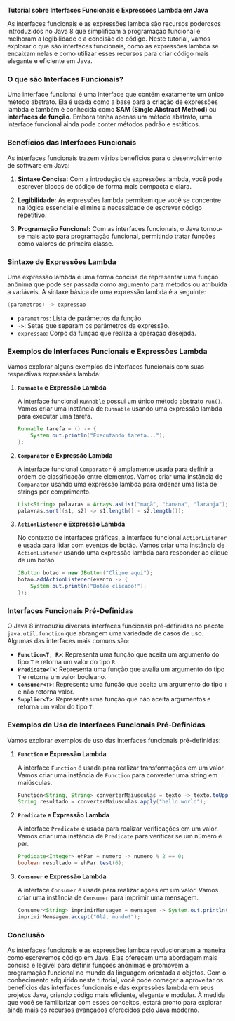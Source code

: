 **Tutorial sobre Interfaces Funcionais e Expressões Lambda em Java**

As interfaces funcionais e as expressões lambda são recursos poderosos introduzidos no Java 8 que simplificam a programação funcional e melhoram a legibilidade e a concisão do código. Neste tutorial, vamos explorar o que são interfaces funcionais, como as expressões lambda se encaixam nelas e como utilizar esses recursos para criar código mais elegante e eficiente em Java.

### **O que são Interfaces Funcionais?**

Uma interface funcional é uma interface que contém exatamente um único método abstrato. Ela é usada como a base para a criação de expressões lambda e também é conhecida como **SAM (Single Abstract Method)** ou **interfaces de função**. Embora tenha apenas um método abstrato, uma interface funcional ainda pode conter métodos padrão e estáticos.

### **Benefícios das Interfaces Funcionais**

As interfaces funcionais trazem vários benefícios para o desenvolvimento de software em Java:

1. **Sintaxe Concisa:** Com a introdução de expressões lambda, você pode escrever blocos de código de forma mais compacta e clara.

2. **Legibilidade:** As expressões lambda permitem que você se concentre na lógica essencial e elimine a necessidade de escrever código repetitivo.

3. **Programação Funcional:** Com as interfaces funcionais, o Java tornou-se mais apto para programação funcional, permitindo tratar funções como valores de primeira classe.

### **Sintaxe de Expressões Lambda**

Uma expressão lambda é uma forma concisa de representar uma função anônima que pode ser passada como argumento para métodos ou atribuída a variáveis. A sintaxe básica de uma expressão lambda é a seguinte:

```java
(parametros) -> expressao
```

- `parametros`: Lista de parâmetros da função.
- `->`: Setas que separam os parâmetros da expressão.
- `expressao`: Corpo da função que realiza a operação desejada.

### **Exemplos de Interfaces Funcionais e Expressões Lambda**

Vamos explorar alguns exemplos de interfaces funcionais com suas respectivas expressões lambda:

1. **`Runnable` e Expressão Lambda**

   A interface funcional `Runnable` possui um único método abstrato `run()`. Vamos criar uma instância de `Runnable` usando uma expressão lambda para executar uma tarefa.

   ```java
   Runnable tarefa = () -> {
       System.out.println("Executando tarefa...");
   };
   ```

2. **`Comparator` e Expressão Lambda**

   A interface funcional `Comparator` é amplamente usada para definir a ordem de classificação entre elementos. Vamos criar uma instância de `Comparator` usando uma expressão lambda para ordenar uma lista de strings por comprimento.

   ```java
   List<String> palavras = Arrays.asList("maçã", "banana", "laranja");
   palavras.sort((s1, s2) -> s1.length() - s2.length());
   ```

3. **`ActionListener` e Expressão Lambda**

   No contexto de interfaces gráficas, a interface funcional `ActionListener` é usada para lidar com eventos de botão. Vamos criar uma instância de `ActionListener` usando uma expressão lambda para responder ao clique de um botão.

   ```java
   JButton botao = new JButton("Clique aqui");
   botao.addActionListener(evento -> {
       System.out.println("Botão clicado!");
   });
   ```

### **Interfaces Funcionais Pré-Definidas**

O Java 8 introduziu diversas interfaces funcionais pré-definidas no pacote `java.util.function` que abrangem uma variedade de casos de uso. Algumas das interfaces mais comuns são:

- **`Function<T, R>`**: Representa uma função que aceita um argumento do tipo `T` e retorna um valor do tipo `R`.
- **`Predicate<T>`**: Representa uma função que avalia um argumento do tipo `T` e retorna um valor booleano.
- **`Consumer<T>`**: Representa uma função que aceita um argumento do tipo `T` e não retorna valor.
- **`Supplier<T>`**: Representa uma função que não aceita argumentos e retorna um valor do tipo `T`.

### **Exemplos de Uso de Interfaces Funcionais Pré-Definidas**

Vamos explorar exemplos de uso das interfaces funcionais pré-definidas:

1. **`Function` e Expressão Lambda**

   A interface `Function` é usada para realizar transformações em um valor. Vamos criar uma instância de `Function` para converter uma string em maiúsculas.

   ```java
   Function<String, String> converterMaiusculas = texto -> texto.toUpperCase();
   String resultado = converterMaiusculas.apply("hello world");
   ```

2. **`Predicate` e Expressão Lambda**

   A interface `Predicate` é usada para realizar verificações em um valor. Vamos criar uma instância de `Predicate` para verificar se um número é par.

   ```java
   Predicate<Integer> ehPar = numero -> numero % 2 == 0;
   boolean resultado = ehPar.test(6);
   ```

3. **`Consumer` e Expressão Lambda**

   A interface `Consumer` é usada para realizar ações em um valor. Vamos criar uma instância de `Consumer` para imprimir uma mensagem.

   ```java
   Consumer<String> imprimirMensagem = mensagem -> System.out.println(mensagem);
   imprimirMensagem.accept("Olá, mundo!");
   ```

### **Conclusão**

As interfaces funcionais e as expressões lambda revolucionaram a maneira como escrevemos código em Java. Elas oferecem uma abordagem mais concisa e legível para definir funções anônimas e promovem a programação funcional no mundo da linguagem orientada a objetos. Com o conhecimento adquirido neste tutorial, você pode começar a aproveitar os benefícios das interfaces funcionais e das expressões lambda em seus projetos Java, criando código mais eficiente, elegante e modular. À medida que você se familiarizar com esses conceitos, estará pronto para explorar ainda mais os recursos avançados oferecidos pelo Java moderno.

